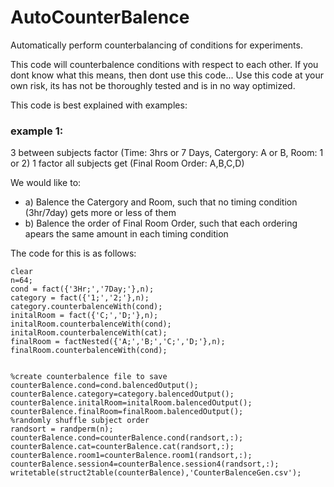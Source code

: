 # AutoCounterBalence
Automatically perform counterbalancing of conditions for experiments.

This code will counterbalence conditions with respect to each other. If you dont know what this means, then dont use this code...
Use this code at your own risk, its has not be thoroughly tested and is in no way optimized. 

This code is best explained with examples:
### example 1:
3 between subjects factor (Time: 3hrs or 7 Days, Catergory: A or B, Room: 1 or 2)
1 factor all subjects get (Final Room Order: A,B,C,D)

We would like to: 
- a) Balence the Catergory and Room, such that no timing condition (3hr/7day) gets more or less of them
- b) Balence the order of Final Room Order, such that each ordering apears the same amount in each timing condition

The code for this is as follows:
```
clear
n=64;
cond = fact({'3Hr;','7Day;'},n);
category = fact({'1;','2;'},n);
category.counterbalenceWith(cond);
initalRoom = fact({'C;','D;'},n);
initalRoom.counterbalenceWith(cond);
initalRoom.counterbalenceWith(cat);
finalRoom = factNested({'A;','B;','C;','D;'},n);
finalRoom.counterbalenceWith(cond);


%create counterbalence file to save
counterBalence.cond=cond.balencedOutput();
counterBalence.category=category.balencedOutput();
counterBalence.initalRoom=initalRoom.balencedOutput();
counterBalence.finalRoom=finalRoom.balencedOutput();
%randomly shuffle subject order
randsort = randperm(n);
counterBalence.cond=counterBalence.cond(randsort,:);
counterBalence.cat=counterBalence.cat(randsort,:);
counterBalence.room1=counterBalence.room1(randsort,:);
counterBalence.session4=counterBalence.session4(randsort,:);
writetable(struct2table(counterBalence),'CounterBalenceGen.csv');

```
